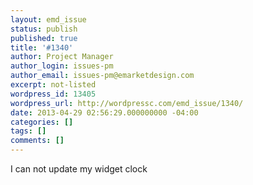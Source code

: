 ```yaml
---
layout: emd_issue
status: publish
published: true
title: '#1340'
author: Project Manager
author_login: issues-pm
author_email: issues-pm@emarketdesign.com
excerpt: not-listed
wordpress_id: 13405
wordpress_url: http://wordpressc.com/emd_issue/1340/
date: 2013-04-29 02:56:29.000000000 -04:00
categories: []
tags: []
comments: []
---
```

I can not update my widget clock

